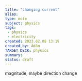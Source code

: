 ```yaml
---
title: "changing current"
alias: 
type: note
subject: physics
tags:
 - physics
 - electricity
created: 2023.02.08 13:19
created_by: Ádám
TARGET DECK: physics
summary: 
status: draft 
---
```

magnitude, maybe direction change